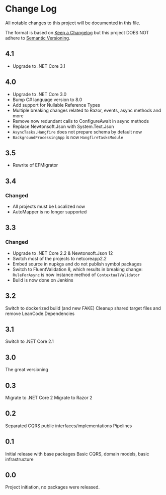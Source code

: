 # Change Log
All notable changes to this project will be documented in this file.

The format is based on [Keep a Changelog](http://keepachangelog.com/)
but this project DOES NOT adhere to [Semantic Versioning](http://semver.org/).

## 4.1
* Upgrade to .NET Core 3.1

## 4.0
* Upgrade to .NET Core 3.0
* Bump C# language version to 8.0
* Add support for Nullable Reference Types
* Multiple breaking changes related to Razor, events, async methods and more
* Remove now redundant calls to ConfigureAwait in async methods
* Replace Newtonsoft.Json with System.Text.Json
* `AsyncTasks.Hangfire` does not prepare schema by default now
* `BackgroundProcessingApp` is now `HangfireTasksModule`

## 3.5
* Rewrite of EFMigrator

## 3.4
### Changed
* All projects must be Localized now
* AutoMapper is no longer supported

## 3.3
### Changed
* Upgrade to .NET Core 2.2 & Newtonsoft.Json 12
* Switch most of the projects to netcoreapp2.2
* Embed source in nupkgs and do not publish symbol packages
* Switch to FluentValidation 8, which results in breaking change: `RuleForAsync` is now instance method of `ContextualValidator`
* Build is now done on Jenkins

## 3.2
Switch to dockerized build (and new FAKE)
Cleanup shared target files and remove LeanCode.Dependencies

## 3.1
Switch to .NET Core 2.1

## 3.0
The great versioning

## 0.3
Migrate to .NET Core 2
Migrate to Razor 2

## 0.2
Separated CQRS public interfaces/implementations
Pipelines
## 0.1
Initial release with base packages
Basic CQRS, domain models, basic infrastructure
## 0.0
Project initiation, no packages were released.
